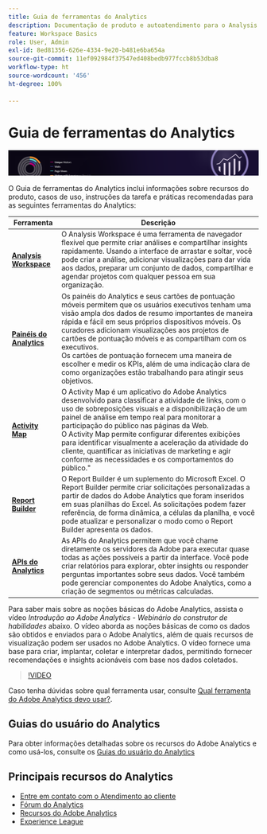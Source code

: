 ```yaml
---
title: Guia de ferramentas do Analytics
description: Documentação de produto e autoatendimento para o Analysis Workspace, painéis do Analytics (aplicativo móvel), Activity Map, Report Builder, API de relatórios e Reports & Analytics.
feature: Workspace Basics
role: User, Admin
exl-id: 8ed81356-626e-4334-9e20-b481e6ba654a
source-git-commit: 11ef092984f37547ed408bedb977fccb8b53dba8
workflow-type: ht
source-wordcount: '456'
ht-degree: 100%

---
```


# Guia de ferramentas do Analytics

![Banner](../../assets/doc_banner_analyze.png)

O Guia de ferramentas do Analytics inclui informações sobre recursos do produto, casos de uso, instruções da tarefa e práticas recomendadas para as seguintes ferramentas do Analytics:

| Ferramenta | Descrição |
|-----------|----------------|
| **[Analysis Workspace](https://experienceleague.adobe.com/docs/analytics/analyze/analysis-workspace/home.html?lang=pt-BR)** | O Analysis Workspace é uma ferramenta de navegador flexível que permite criar análises e compartilhar insights rapidamente. Usando a interface de arrastar e soltar, você pode criar a análise, adicionar visualizações para dar vida aos dados, preparar um conjunto de dados, compartilhar e agendar projetos com qualquer pessoa em sua organização. |
| **[Painéis do Analytics](https://experienceleague.adobe.com/docs/analytics/analyze/mobapp/home.html?lang=pt-BR)** | Os painéis do Analytics e seus cartões de pontuação móveis permitem que os usuários executivos tenham uma visão ampla dos dados de resumo importantes de maneira rápida e fácil em seus próprios dispositivos móveis. Os curadores adicionam visualizações aos projetos de cartões de pontuação móveis e as compartilham com os executivos.  <br>Os cartões de pontuação fornecem uma maneira de escolher e medir os KPIs, além de uma indicação clara de como organizações estão trabalhando para atingir seus objetivos. |
| **[Activity Map](https://experienceleague.adobe.com/docs/analytics/analyze/activity-map/activity-map.html?lang=pt-BR)** | O Activity Map é um aplicativo do Adobe Analytics desenvolvido para classificar a atividade de links, com o uso de sobreposições visuais e a disponibilização de um painel de análise em tempo real para monitorar a participação do público nas páginas da Web. <br>O Activity Map permite configurar diferentes exibições para identificar visualmente a aceleração da atividade do cliente, quantificar as iniciativas de marketing e agir conforme as necessidades e os comportamentos do público.&quot; |
| **[Report Builder](https://experienceleague.adobe.com/docs/analytics/analyze/report-builder/home.html?lang=pt-BR)** | O Report Builder é um suplemento do Microsoft Excel. O Report Builder permite criar solicitações personalizadas a partir de dados do Adobe Analytics que foram inseridos em suas planilhas do Excel. As solicitações podem fazer referência, de forma dinâmica, a células da planilha, e você pode atualizar e personalizar o modo como o Report Builder apresenta os dados. |
| **[APIs do Analytics](https://developer.adobe.com/analytics-apis/docs/2.0/)** | As APIs do Analytics permitem que você chame diretamente os servidores da Adobe para executar quase todas as ações possíveis a partir da interface. Você pode criar relatórios para explorar, obter insights ou responder perguntas importantes sobre seus dados. Você também pode gerenciar componentes do Adobe Analytics, como a criação de segmentos ou métricas calculadas. |

Para saber mais sobre as noções básicas do Adobe Analytics, assista o vídeo *Introdução ao Adobe Analytics - Webinário do construtor de habilidades* abaixo. O vídeo aborda as noções básicas de como os dados são obtidos e enviados para o Adobe Analytics, além de quais recursos de visualização podem ser usados no Adobe Analytics. O vídeo fornece uma base para criar, implantar, coletar e interpretar dados, permitindo fornecer recomendações e insights acionáveis com base nos dados coletados.

>[!VIDEO](https://video.tv.adobe.com/v/27429/?quality=12)

Caso tenha dúvidas sobre qual ferramenta usar, consulte [Qual ferramenta do Adobe Analytics devo usar?](https://experienceleague.adobe.com/docs/analytics/analyze/admin-overview/which-analytics-tool.html?lang=pt-BR).

## Guias do usuário do Analytics

Para obter informações detalhadas sobre os recursos do Adobe Analytics e como usá-los, consulte os [Guias do usuário do Analytics](https://experienceleague.adobe.com/docs/analytics.html?lang=pt-BR)

## Principais recursos do Analytics

* [Entre em contato com o Atendimento ao cliente](https://experienceleague.adobe.com/?support-solution=Analytics&amp;lang=pt-BR#support)
* [Fórum do Analytics](https://forums.adobe.com/community/experience-cloud/analytics-cloud/analytics)
* [Recursos do Adobe Analytics](https://experienceleaguecommunities.adobe.com/t5/adobe-analytics-discussions/adobe-analytics-resources/m-p/276666?profile.language=pt)
* [Experience League](https://experienceleague.adobe.com/?lang=pt-BR#home)

